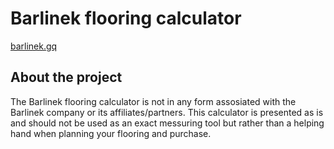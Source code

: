 # Barlinek flooring calculator
[barlinek.gq](https://barlinek.gq/)

## About the project
The Barlinek flooring calculator is not in any form assosiated with the Barlinek company or its affiliates/partners.
This calculator is presented as is and should not be used as an exact messuring tool but rather than a helping hand when planning your flooring and purchase.
